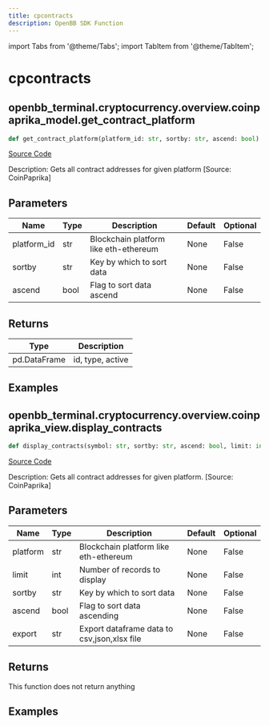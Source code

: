 ```yaml
---
title: cpcontracts
description: OpenBB SDK Function
---
```


import Tabs from '@theme/Tabs';
import TabItem from '@theme/TabItem';

# cpcontracts

<Tabs>
<TabItem value="model" label="Model" default>

## openbb_terminal.cryptocurrency.overview.coinpaprika_model.get_contract_platform

```python title='openbb_terminal/cryptocurrency/overview/coinpaprika_model.py'
def get_contract_platform(platform_id: str, sortby: str, ascend: bool) -> DataFrame
```
[Source Code](https://github.com/OpenBB-finance/OpenBBTerminal/tree/main/openbb_terminal/cryptocurrency/overview/coinpaprika_model.py#L419)

Description: Gets all contract addresses for given platform [Source: CoinPaprika]

## Parameters

| Name | Type | Description | Default | Optional |
| ---- | ---- | ----------- | ------- | -------- |
| platform_id | str | Blockchain platform like eth-ethereum | None | False |
| sortby | str | Key by which to sort data | None | False |
| ascend | bool | Flag to sort data ascend | None | False |

## Returns

| Type | Description |
| ---- | ----------- |
| pd.DataFrame | id, type, active |

## Examples



</TabItem>
<TabItem value="view" label="View">

## openbb_terminal.cryptocurrency.overview.coinpaprika_view.display_contracts

```python title='openbb_terminal/cryptocurrency/overview/coinpaprika_view.py'
def display_contracts(symbol: str, sortby: str, ascend: bool, limit: int, export: str) -> None
```
[Source Code](https://github.com/OpenBB-finance/OpenBBTerminal/tree/main/openbb_terminal/cryptocurrency/overview/coinpaprika_view.py#L349)

Description: Gets all contract addresses for given platform. [Source: CoinPaprika]

## Parameters

| Name | Type | Description | Default | Optional |
| ---- | ---- | ----------- | ------- | -------- |
| platform | str | Blockchain platform like eth-ethereum | None | False |
| limit | int | Number of records to display | None | False |
| sortby | str | Key by which to sort data | None | False |
| ascend | bool | Flag to sort data ascending | None | False |
| export | str | Export dataframe data to csv,json,xlsx file | None | False |

## Returns

This function does not return anything

## Examples



</TabItem>
</Tabs>